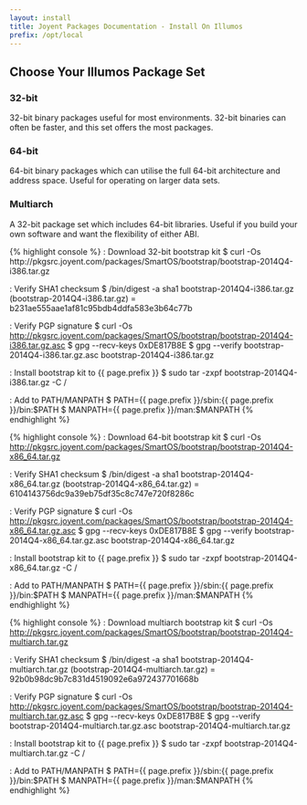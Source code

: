 ```yaml
---
layout: install
title: Joyent Packages Documentation - Install On Illumos
prefix: /opt/local
---
```


<div class="container">
	<h2 class="text-center">Choose Your Illumos Package Set</h2>
	<div class="row">
		<div class="col-md-4">
			<h3 class="text-center">32-bit</h3>
			<p>32-bit binary packages useful for most environments.  32-bit binaries can often be faster, and this set offers the most packages.</p>
		</div>
		<div class="col-md-4">
			<h3 class="text-center">64-bit</h3>
			<p>64-bit binary packages which can utilise the full 64-bit architecture and address space.  Useful for operating on larger data sets.</p>
		</div>
		<div class="col-md-4">
			<h3 class="text-center">Multiarch</h3>
			<p>A 32-bit package set which includes 64-bit libraries.  Useful if you build your own software and want the flexibility of either ABI.</p>
		</div>
	</div>
	<div class="row">
		<div class="col-md-4">
{% highlight console %}
: Download 32-bit bootstrap kit
$ curl -Os http://pkgsrc.joyent.com/packages/SmartOS/bootstrap/bootstrap-2014Q4-i386.tar.gz

: Verify SHA1 checksum
$ /bin/digest -a sha1 bootstrap-2014Q4-i386.tar.gz
(bootstrap-2014Q4-i386.tar.gz) = b231ae555aae1af81c95bdb4ddfa583e3b64c77b

: Verify PGP signature
$ curl -Os http://pkgsrc.joyent.com/packages/SmartOS/bootstrap/bootstrap-2014Q4-i386.tar.gz.asc
$ gpg --recv-keys 0xDE817B8E
$ gpg --verify bootstrap-2014Q4-i386.tar.gz.asc bootstrap-2014Q4-i386.tar.gz

: Install bootstrap kit to {{ page.prefix }}
$ sudo tar -zxpf bootstrap-2014Q4-i386.tar.gz -C /

: Add to PATH/MANPATH
$ PATH={{ page.prefix }}/sbin:{{ page.prefix }}/bin:$PATH
$ MANPATH={{ page.prefix }}/man:$MANPATH
{% endhighlight %}
		</div>
		<div class="col-md-4">
{% highlight console %}
: Download 64-bit bootstrap kit
$ curl -Os http://pkgsrc.joyent.com/packages/SmartOS/bootstrap/bootstrap-2014Q4-x86_64.tar.gz

: Verify SHA1 checksum
$ /bin/digest -a sha1 bootstrap-2014Q4-x86_64.tar.gz
(bootstrap-2014Q4-x86_64.tar.gz) = 6104143756dc9a39eb75df35c8c747e720f8286c

: Verify PGP signature
$ curl -Os http://pkgsrc.joyent.com/packages/SmartOS/bootstrap/bootstrap-2014Q4-x86_64.tar.gz.asc
$ gpg --recv-keys 0xDE817B8E
$ gpg --verify bootstrap-2014Q4-x86_64.tar.gz.asc bootstrap-2014Q4-x86_64.tar.gz

: Install bootstrap kit to {{ page.prefix }}
$ sudo tar -zxpf bootstrap-2014Q4-x86_64.tar.gz -C /

: Add to PATH/MANPATH
$ PATH={{ page.prefix }}/sbin:{{ page.prefix }}/bin:$PATH
$ MANPATH={{ page.prefix }}/man:$MANPATH
{% endhighlight %}
		</div>
		<div class="col-md-4">
{% highlight console %}
: Download multiarch bootstrap kit
$ curl -Os http://pkgsrc.joyent.com/packages/SmartOS/bootstrap/bootstrap-2014Q4-multiarch.tar.gz

: Verify SHA1 checksum
$ /bin/digest -a sha1 bootstrap-2014Q4-multiarch.tar.gz
(bootstrap-2014Q4-multiarch.tar.gz) = 92b0b98dc9b7c831d4519092e6a972437701668b

: Verify PGP signature
$ curl -Os http://pkgsrc.joyent.com/packages/SmartOS/bootstrap/bootstrap-2014Q4-multiarch.tar.gz.asc
$ gpg --recv-keys 0xDE817B8E
$ gpg --verify bootstrap-2014Q4-multiarch.tar.gz.asc bootstrap-2014Q4-multiarch.tar.gz

: Install bootstrap kit to {{ page.prefix }}
$ sudo tar -zxpf bootstrap-2014Q4-multiarch.tar.gz -C /

: Add to PATH/MANPATH
$ PATH={{ page.prefix }}/sbin:{{ page.prefix }}/bin:$PATH
$ MANPATH={{ page.prefix }}/man:$MANPATH
{% endhighlight %}
		</div>
	</div>
</div>
